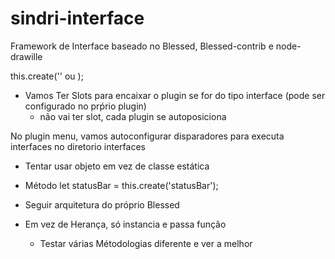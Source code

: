 # sindri-interface
Framework de Interface baseado no Blessed, Blessed-contrib e node-drawille



this.create('<plugin>' ou <plugin>);

* Vamos Ter Slots para encaixar o plugin se for do tipo interface (pode ser configurado no prṕrio plugin)
    - não vai ter slot, cada plugin se autoposiciona

No plugin menu, vamos autoconfigurar disparadores para executa interfaces no diretorio interfaces

* Tentar usar objeto em vez de classe estática
* Método let statusBar = this.create('statusBar');


* Seguir arquitetura do próprio Blessed
* Em vez de Herança, só instancia e passa função
  * Testar várias Métodologias diferente e ver a melhor